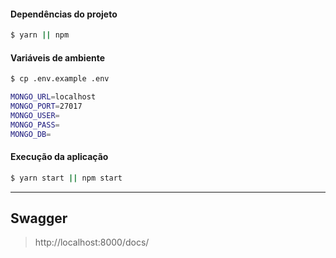 #### Dependências do projeto
```sh
$ yarn || npm

```

#### Variáveis de ambiente
```sh
$ cp .env.example .env 

MONGO_URL=localhost
MONGO_PORT=27017
MONGO_USER=
MONGO_PASS=
MONGO_DB=
```

#### Execução da aplicação
```sh
$ yarn start || npm start

```

----
## Swagger 
>http://localhost:8000/docs/